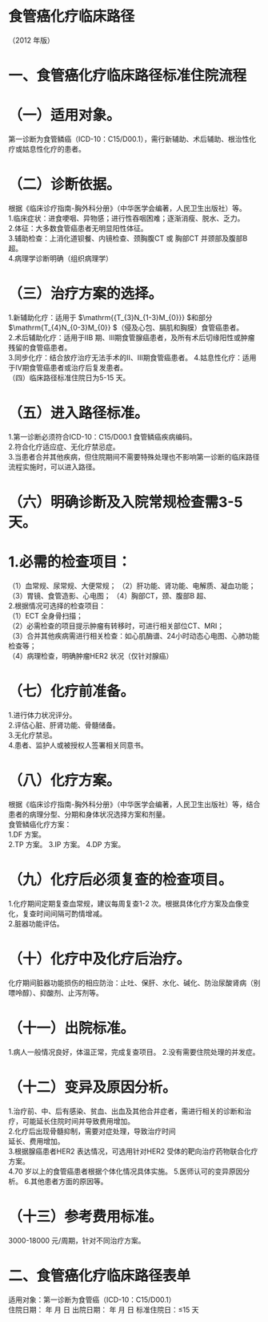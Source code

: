 # 食管癌化疗临床路径  
（2012 年版）  
# 一、食管癌化疗临床路径标准住院流程  
# （一）适用对象。  
第一诊断为食管鳞癌（ICD-10：C15/D00.1），需行新辅助、术后辅助、根治性化疗或姑息性化疗的患者。  
# （二）诊断依据。  
根据《临床诊疗指南-胸外科分册》（中华医学会编著，人民卫生出版社）等。  
1.临床症状：进食哽咽、异物感；进行性吞咽困难；逐渐消瘦、脱水、乏力。  
2.体征：大多数食管癌患者无明显阳性体征。  
3.辅助检查：上消化道钡餐、内镜检查、颈胸腹CT 或 胸部CT 并颈部及腹部B 超。  
4.病理学诊断明确（组织病理学）  
# （三）治疗方案的选择。  
1.新辅助化疗：适用于 $\mathrm{{T_{3}N_{1-3}M_{0}}} $和部分 $\mathrm{T_{4}N_{0-3}M_{0}} $（侵及心包、膈肌和胸膜）食管癌患者。  
2.术后辅助化疗：适用于ⅡB 期、Ⅲ期食管腺癌患者，及所有术后切缘阳性或肿瘤残留的食管癌患者。  
3.同步化疗：结合放疗治疗无法手术的Ⅱ、Ⅲ期食管癌患者。 4.姑息性化疗：适用于Ⅳ期食管癌患者或治疗后复发患者。  
（四）临床路径标准住院日为5-15 天。  
# （五）进入路径标准。  
1.第一诊断必须符合ICD-10：C15/D00.1 食管鳞癌疾病编码。  
2.符合化疗适应症、无化疗禁忌症。  
3.当患者合并其他疾病，但住院期间不需要特殊处理也不影响第一诊断的临床路径流程实施时，可以进入路径。  
# （六）明确诊断及入院常规检查需3-5 天。  
# 1.必需的检查项目：  
（1）血常规、尿常规、大便常规； （2）肝功能、肾功能、电解质、凝血功能；          （3）胃镜、食管造影、心电图； （4）胸部CT，颈、腹部B 超、  
2.根据情况可选择的检查项目：  
（1）ECT 全身骨扫描；  
（2）必需检查的项目提示肿瘤有转移时，可进行相关部位CT、MRI；  
（3）合并其他疾病需进行相关检查：如心肌酶谱、24小时动态心电图、心肺功能检查等；  
（4）病理检查，明确肿瘤HER2 状况（仅针对腺癌）  
# （七）化疗前准备。  
1.进行体力状况评分。  
2.评估心脏、肝肾功能、骨髓储备。  
3.无化疗禁忌。  
4.患者、监护人或被授权人签署相关同意书。  
#   （八）化疗方案。  
根据《临床诊疗指南-胸外科分册》（中华医学会编著，人民卫生出版社）等，结合患者的病理分型、分期和身体状况选择方案和剂量。  
食管鳞癌化疗方案：  
1.DF 方案。  
2.TP 方案。 
3.IP 方案。 
4.DP 方案。 
# （九）化疗后必须复查的检查项目。  
1.化疗期间定期复查血常规，建议每周复查1-2 次。根据具体化疗方案及血像变化，复查时间间隔可酌情增减。  
2.脏器功能评估。  
# （十）化疗中及化疗后治疗。  
化疗期间脏器功能损伤的相应防治：止吐、保肝、水化、碱化、防治尿酸肾病（别嘌呤醇）、抑酸剂、止泻剂等。  
# （十一）出院标准。  
1.病人一般情况良好，体温正常，完成复查项目。 2.没有需要住院处理的并发症。  
# （十二）变异及原因分析。  
1.治疗前、中、后有感染、贫血、出血及其他合并症者，需进行相关的诊断和治疗，可能延长住院时间并导致费用增加。  
2.化疗后出现骨髓抑制，需要对症处理，导致治疗时间  
延长、费用增加。  
3.根据腺癌患者HER2 表达情况，可选用针对HER2 受体的靶向治疗药物联合化疗方案。  
4.70 岁以上的食管癌患者根据个体化情况具体实施。 5.医师认可的变异原因分析。 6.其他患者方面的原因等。  
# （十三）参考费用标准。  
3000-18000 元/周期，针对不同治疗方案。  
# 二、食管癌化疗临床路径表单  
适用对象：第一诊断为食管癌（ICD-10：C15/D00.1）  
住院日期：   年  月  日 出院日期：   年  月   日  标准住院日：≤15 天  
